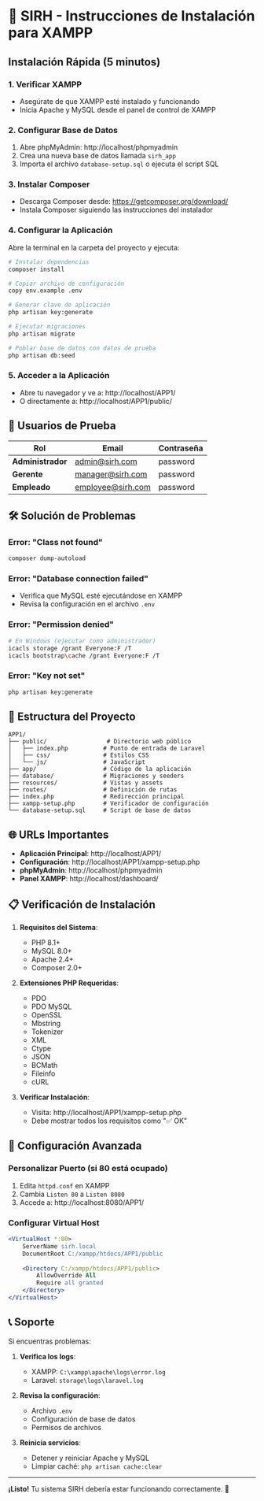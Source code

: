 # 🚀 SIRH - Instrucciones de Instalación para XAMPP

## Instalación Rápida (5 minutos)

### 1. Verificar XAMPP
- Asegúrate de que XAMPP esté instalado y funcionando
- Inicia Apache y MySQL desde el panel de control de XAMPP

### 2. Configurar Base de Datos
1. Abre phpMyAdmin: http://localhost/phpmyadmin
2. Crea una nueva base de datos llamada `sirh_app`
3. Importa el archivo `database-setup.sql` o ejecuta el script SQL

### 3. Instalar Composer
- Descarga Composer desde: https://getcomposer.org/download/
- Instala Composer siguiendo las instrucciones del instalador

### 4. Configurar la Aplicación
Abre la terminal en la carpeta del proyecto y ejecuta:

```bash
# Instalar dependencias
composer install

# Copiar archivo de configuración
copy env.example .env

# Generar clave de aplicación
php artisan key:generate

# Ejecutar migraciones
php artisan migrate

# Poblar base de datos con datos de prueba
php artisan db:seed
```

### 5. Acceder a la Aplicación
- Abre tu navegador y ve a: http://localhost/APP1/
- O directamente a: http://localhost/APP1/public/

## 🔑 Usuarios de Prueba

| Rol | Email | Contraseña |
|-----|-------|------------|
| **Administrador** | admin@sirh.com | password |
| **Gerente** | manager@sirh.com | password |
| **Empleado** | employee@sirh.com | password |

## 🛠️ Solución de Problemas

### Error: "Class not found"
```bash
composer dump-autoload
```

### Error: "Database connection failed"
- Verifica que MySQL esté ejecutándose en XAMPP
- Revisa la configuración en el archivo `.env`

### Error: "Permission denied"
```bash
# En Windows (ejecutar como administrador)
icacls storage /grant Everyone:F /T
icacls bootstrap\cache /grant Everyone:F /T
```

### Error: "Key not set"
```bash
php artisan key:generate
```

## 📁 Estructura del Proyecto

```
APP1/
├── public/                 # Directorio web público
│   ├── index.php          # Punto de entrada de Laravel
│   ├── css/               # Estilos CSS
│   └── js/                # JavaScript
├── app/                   # Código de la aplicación
├── database/              # Migraciones y seeders
├── resources/             # Vistas y assets
├── routes/                # Definición de rutas
├── index.php              # Redirección principal
├── xampp-setup.php        # Verificador de configuración
└── database-setup.sql     # Script de base de datos
```

## 🌐 URLs Importantes

- **Aplicación Principal**: http://localhost/APP1/
- **Configuración**: http://localhost/APP1/xampp-setup.php
- **phpMyAdmin**: http://localhost/phpmyadmin
- **Panel XAMPP**: http://localhost/dashboard/

## 📋 Verificación de Instalación

1. **Requisitos del Sistema**:
   - PHP 8.1+
   - MySQL 8.0+
   - Apache 2.4+
   - Composer 2.0+

2. **Extensiones PHP Requeridas**:
   - PDO
   - PDO MySQL
   - OpenSSL
   - Mbstring
   - Tokenizer
   - XML
   - Ctype
   - JSON
   - BCMath
   - Fileinfo
   - cURL

3. **Verificar Instalación**:
   - Visita: http://localhost/APP1/xampp-setup.php
   - Debe mostrar todos los requisitos como "✅ OK"

## 🔧 Configuración Avanzada

### Personalizar Puerto (si 80 está ocupado)
1. Edita `httpd.conf` en XAMPP
2. Cambia `Listen 80` a `Listen 8080`
3. Accede a: http://localhost:8080/APP1/

### Configurar Virtual Host
```apache
<VirtualHost *:80>
    ServerName sirh.local
    DocumentRoot C:/xampp/htdocs/APP1/public
    
    <Directory C:/xampp/htdocs/APP1/public>
        AllowOverride All
        Require all granted
    </Directory>
</VirtualHost>
```

## 📞 Soporte

Si encuentras problemas:

1. **Verifica los logs**:
   - XAMPP: `C:\xampp\apache\logs\error.log`
   - Laravel: `storage\logs\laravel.log`

2. **Revisa la configuración**:
   - Archivo `.env`
   - Configuración de base de datos
   - Permisos de archivos

3. **Reinicia servicios**:
   - Detener y reiniciar Apache y MySQL
   - Limpiar caché: `php artisan cache:clear`

---

**¡Listo!** Tu sistema SIRH debería estar funcionando correctamente. 🎉

